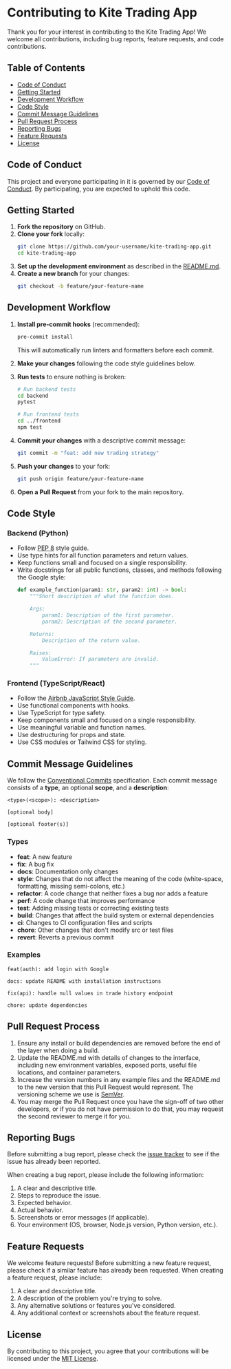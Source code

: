 # Contributing to Kite Trading App

Thank you for your interest in contributing to the Kite Trading App! We welcome all contributions, including bug reports, feature requests, and code contributions.

## Table of Contents

- [Code of Conduct](#code-of-conduct)
- [Getting Started](#getting-started)
- [Development Workflow](#development-workflow)
- [Code Style](#code-style)
- [Commit Message Guidelines](#commit-message-guidelines)
- [Pull Request Process](#pull-request-process)
- [Reporting Bugs](#reporting-bugs)
- [Feature Requests](#feature-requests)
- [License](#license)

## Code of Conduct

This project and everyone participating in it is governed by our [Code of Conduct](CODE_OF_CONDUCT.md). By participating, you are expected to uphold this code.

## Getting Started

1. **Fork the repository** on GitHub.
2. **Clone your fork** locally:
   ```bash
   git clone https://github.com/your-username/kite-trading-app.git
   cd kite-trading-app
   ```
3. **Set up the development environment** as described in the [README.md](README.md).
4. **Create a new branch** for your changes:
   ```bash
   git checkout -b feature/your-feature-name
   ```

## Development Workflow

1. **Install pre-commit hooks** (recommended):
   ```bash
   pre-commit install
   ```
   This will automatically run linters and formatters before each commit.

2. **Make your changes** following the code style guidelines below.

3. **Run tests** to ensure nothing is broken:
   ```bash
   # Run backend tests
   cd backend
   pytest
   
   # Run frontend tests
   cd ../frontend
   npm test
   ```

4. **Commit your changes** with a descriptive commit message:
   ```bash
   git commit -m "feat: add new trading strategy"
   ```

5. **Push your changes** to your fork:
   ```bash
   git push origin feature/your-feature-name
   ```

6. **Open a Pull Request** from your fork to the main repository.

## Code Style

### Backend (Python)

- Follow [PEP 8](https://www.python.org/dev/peps/pep-0008/) style guide.
- Use type hints for all function parameters and return values.
- Keep functions small and focused on a single responsibility.
- Write docstrings for all public functions, classes, and methods following the Google style:
  ```python
  def example_function(param1: str, param2: int) -> bool:
      """Short description of what the function does.
  
      Args:
          param1: Description of the first parameter.
          param2: Description of the second parameter.
  
      Returns:
          Description of the return value.
  
      Raises:
          ValueError: If parameters are invalid.
      """
  ```

### Frontend (TypeScript/React)

- Follow the [Airbnb JavaScript Style Guide](https://github.com/airbnb/javascript).
- Use functional components with hooks.
- Use TypeScript for type safety.
- Keep components small and focused on a single responsibility.
- Use meaningful variable and function names.
- Use destructuring for props and state.
- Use CSS modules or Tailwind CSS for styling.

## Commit Message Guidelines

We follow the [Conventional Commits](https://www.conventionalcommits.org/) specification. Each commit message consists of a **type**, an optional **scope**, and a **description**:

```
<type>(<scope>): <description>

[optional body]

[optional footer(s)]
```

### Types

- **feat**: A new feature
- **fix**: A bug fix
- **docs**: Documentation only changes
- **style**: Changes that do not affect the meaning of the code (white-space, formatting, missing semi-colons, etc.)
- **refactor**: A code change that neither fixes a bug nor adds a feature
- **perf**: A code change that improves performance
- **test**: Adding missing tests or correcting existing tests
- **build**: Changes that affect the build system or external dependencies
- **ci**: Changes to CI configuration files and scripts
- **chore**: Other changes that don't modify src or test files
- **revert**: Reverts a previous commit

### Examples

```
feat(auth): add login with Google

docs: update README with installation instructions

fix(api): handle null values in trade history endpoint

chore: update dependencies
```

## Pull Request Process

1. Ensure any install or build dependencies are removed before the end of the layer when doing a build.
2. Update the README.md with details of changes to the interface, including new environment variables, exposed ports, useful file locations, and container parameters.
3. Increase the version numbers in any example files and the README.md to the new version that this Pull Request would represent. The versioning scheme we use is [SemVer](http://semver.org/).
4. You may merge the Pull Request once you have the sign-off of two other developers, or if you do not have permission to do that, you may request the second reviewer to merge it for you.

## Reporting Bugs

Before submitting a bug report, please check the [issue tracker](https://github.com/yourusername/kite-trading-app/issues) to see if the issue has already been reported.

When creating a bug report, please include the following information:

1. A clear and descriptive title.
2. Steps to reproduce the issue.
3. Expected behavior.
4. Actual behavior.
5. Screenshots or error messages (if applicable).
6. Your environment (OS, browser, Node.js version, Python version, etc.).

## Feature Requests

We welcome feature requests! Before submitting a new feature request, please check if a similar feature has already been requested. When creating a feature request, please include:

1. A clear and descriptive title.
2. A description of the problem you're trying to solve.
3. Any alternative solutions or features you've considered.
4. Any additional context or screenshots about the feature request.

## License

By contributing to this project, you agree that your contributions will be licensed under the [MIT License](LICENSE).
